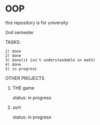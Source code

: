 # OOP
this repository is for university




2nd semester


TASKS:

    1) done
    2) done
    3) done(it isn't understandable in math)
    4) done
    5) in progress










OTHER PROJECTS

  1. THE game
  
      status: in progress
  
  2. sort
  
      status: in progress

